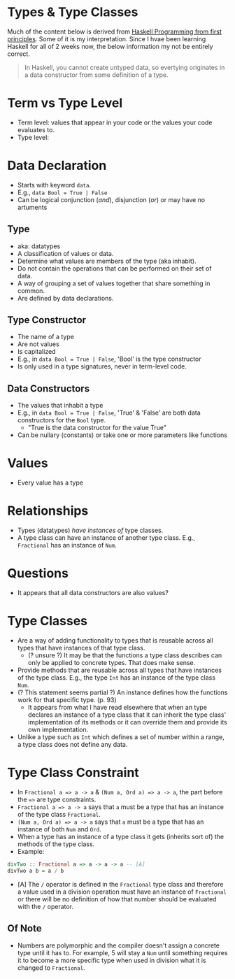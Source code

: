 # Types & Type Classes

Much of the content below is derived from [Haskell Programming from first principles](https://haskellbook.com/). Some of it is my interpretation. Since I hvae been learning Haskell for all of 2 weeks now, the below information my not be entirely correct.

> In Haskell, you cannot create untyped data, so evertying originates in a data constructor from some definition of a type.

# Term vs Type Level
- Term level: values that appear in your code or the values your code evaluates to.
- Type level: 

# Data Declaration

- Starts with keyword `data`.
- E.g., `data Bool = True | False`
- Can be logical conjunction (_and_), disjunction (_or_) or may have no artuments

## Type
- aka: datatypes
- A classification of values or data.
- Determine what values are members of the type (aka inhabit).
- Do not contain the operations that can be performed on their set of data.
- A way of grouping a set of values together that share something in common.
- Are defined by data declarations.

## Type Constructor
- The name of a type
- Are not values
- Is capitalized
- E.g., in `data Bool = True | False`, 'Bool' is the type constructor
- Is only used in a type signatures, never in term-level code.

## Data Constructors
- The values that inhabit a type
- E.g., in `data Bool = True | False`, 'True' & 'False' are both data constructors for the `Bool` type.
  - "True is the data constructor for the value True"
- Can be nullary (constants) or take one or more parameters like functions

# Values
- Every value has a type

# Relationships
- Types (datatypes) _have instances of_ type classes.
- A type class can have an instance of another type class. E.g., `Fractional` has an instance of `Num`.

# Questions
- It appears that all data constructors are also values?

# Type Classes
- Are a way of adding functionality to types that is reusable across all types that have instances of that type class.
  - (? unsure ?) It may be that the functions a type class describes can only be applied to concrete types. That does make sense.
- Provide methods that are reusable across all types that have instances of the type class. E.g., the type `Int` has an instance of the type class `Num`.
- (? This statement seems partial ?) An instance defines how the functions work for that specific type. (p. 93)
  - It appears from what I have read elsewhere that when an type declares an instance of a type class that it can inherit the type class' implementation of its methods or it can override them and provide its own implementation.
- Unlike a type such as `Int` which defines a set of number within a range, a type class does not define any data.

# Type Class Constraint
- In `Fractional a => a -> a` & `(Num a, Ord a) => a -> a`, the part before the ` => ` are type constraints.
- `Fractional a => a -> a` says that `a` must be a type that has an instance of the type class `Fractional`. 
- `(Num a, Ord a) => a -> a` says that `a` must be a type that has an instance of both `Num` and `Ord`.
- When a type has an instance of a type class it gets (inherits sort of) the methods of the type class.
- Example:

```Haskell
divTwo :: Fractional a => a -> a -> a -- [A]
divTwo a b = a / b
```
- [A] The `/` operator is defined in the `Fractional` type class and therefore a value used in a division operation must have an instance of `Fractional` or there will be no definition of how that number should be evaluated with the `/` operator.




## Of Note
- Numbers are polymorphic and the compiler doesn't assign a concrete type until it has to. For example, 5 will stay a `Num` until something requires it to become a more specific type when used in division what it is changed to `Fractional`.

